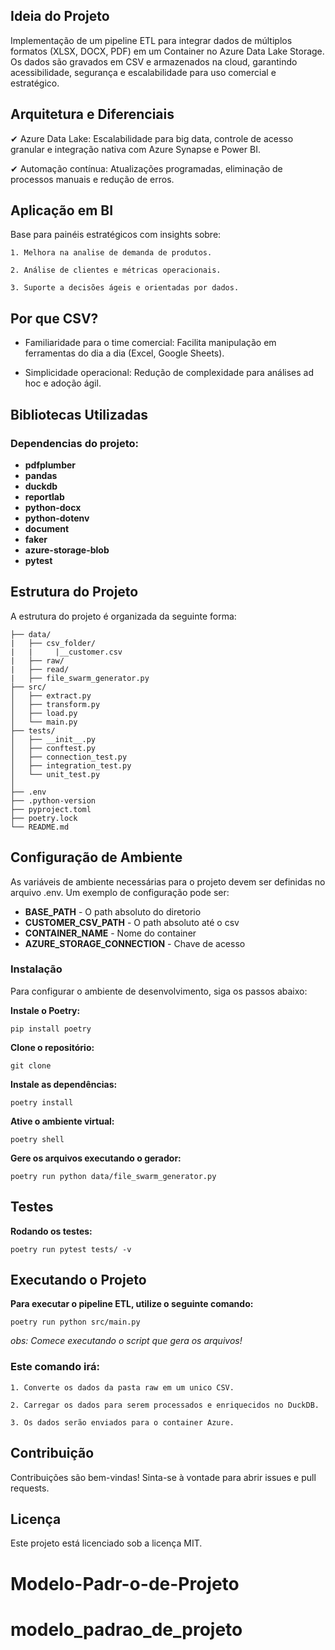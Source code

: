 ## Ideia do Projeto

Implementação de um pipeline ETL para integrar dados de múltiplos formatos (XLSX, DOCX, PDF) em um Container no Azure Data Lake Storage. Os dados são gravados em CSV e armazenados na cloud, garantindo acessibilidade, segurança e escalabilidade para uso comercial e estratégico.

## Arquitetura e Diferenciais

✔ Azure Data Lake: Escalabilidade para big data, controle de acesso granular e integração nativa com Azure Synapse e Power BI.   

✔ Automação contínua: Atualizações programadas, eliminação de processos manuais e redução de erros.

## Aplicação em BI

Base para painéis estratégicos com insights sobre:

    1. Melhora na analise de demanda de produtos.

    2. Análise de clientes e métricas operacionais.

    3. Suporte a decisões ágeis e orientadas por dados.

## Por que CSV?

* Familiaridade para o time comercial: Facilita manipulação em ferramentas do dia a dia (Excel, Google Sheets).

* Simplicidade operacional: Redução de complexidade para análises ad hoc e adoção ágil.

## Bibliotecas Utilizadas

### Dependencias do projeto:

* **pdfplumber**
* **pandas**
* **duckdb**
* **reportlab**
* **python-docx**
* **python-dotenv**
* **document**
* **faker**
* **azure-storage-blob**
* **pytest**

## Estrutura do Projeto

A estrutura do projeto é organizada da seguinte forma:

```
├── data/          
|   ├── csv_folder/
|   |     |__customer.csv
|   ├── raw/
|   ├── read/
|   ├── file_swarm_generator.py    
├── src/                    
│   ├── extract.py          
│   ├── transform.py         
│   ├── load.py       
│   └── main.py             
├── tests/ 
│   ├── __init__.py      
│   ├── conftest.py
│   ├── connection_test.py         
│   ├── integration_test.py       
│   └── unit_test.py 
│               
├── .env    
├── .python-version                
├── pyproject.toml          
├── poetry.lock             
└── README.md    
```          
## Configuração de Ambiente


As variáveis de ambiente necessárias para o projeto devem ser definidas no arquivo .env. Um exemplo de configuração pode ser:

* **BASE_PATH** - O path absoluto do diretorio
* **CUSTOMER_CSV_PATH** - O path absoluto até o csv
* **CONTAINER_NAME** - Nome do container
* **AZURE_STORAGE_CONNECTION** - Chave de acesso

### Instalação

Para configurar o ambiente de desenvolvimento, siga os passos abaixo:

**Instale o Poetry:**

```
pip install poetry
```

**Clone o repositório:**

```
git clone
```


**Instale as dependências:**

```
poetry install
```

**Ative o ambiente virtual:**

```
poetry shell
```
**Gere os arquivos executando o gerador:**

```
poetry run python data/file_swarm_generator.py
```

## Testes

**Rodando os testes:**

```
poetry run pytest tests/ -v
```

## Executando o Projeto


**Para executar o pipeline ETL, utilize o seguinte comando:**

```
poetry run python src/main.py
```
*obs: Comece executando o script que gera os arquivos!*

### Este comando irá:

    1. Converte os dados da pasta raw em um unico CSV.

    2. Carregar os dados para serem processados e enriquecidos no DuckDB.

    3. Os dados serão enviados para o container Azure.


## Contribuição
Contribuições são bem-vindas! Sinta-se à vontade para abrir issues e pull requests.

## Licença
Este projeto está licenciado sob a licença MIT.
# Modelo-Padr-o-de-Projeto
# modelo_padrao_de_projeto
